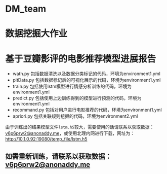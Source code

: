 # DM_team

# 数据挖掘大作业

# 基于豆瓣影评的电影推荐模型进展报告

- wath.py 包括数据清洗以及数据分类标记的代码，环境为environment1.yml
- pltData.py 包括数据标记后的可视化展示的代码，环境为environment1.yml
- train.py 包括使用lstm模型进行情感分析训练的代码，环境为environment1.yml
- predict.py 包括使用上边训练得到的模型进行预测的代码，环境为environment1.yml
- recommand.py 包括对用户进行电影推荐的代码，环境为environment1.yml
- apriori.py 包括关联规则挖掘的代码，环境为environment2.yml

由于训练出的结果模型文件`lstm.h5`较大，需要使用的话请联系以获取数据：v6p6prw2@anonaddy.me，或使用北理内网进行下载，网址为：http://10.1.0.92:19080/temp_file/lstm.h5

## 如需重新训练，请联系以获取数据：v6p6prw2@anonaddy.me
